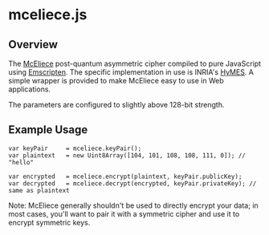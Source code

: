 # mceliece.js

## Overview

The [McEliece](https://en.wikipedia.org/wiki/McEliece_cryptosystem) post-quantum asymmetric
cipher compiled to pure JavaScript using [Emscripten](https://github.com/kripken/emscripten).
The specific implementation in use is INRIA's [HyMES](https://www.rocq.inria.fr/secret/CBCrypto/index.php?pg=hymes).
A simple wrapper is provided to make McEliece easy to use in Web applications.

The parameters are configured to slightly above 128-bit strength.

## Example Usage

	var keyPair		= mceliece.keyPair();
	var plaintext	= new Uint8Array([104, 101, 108, 108, 111, 0]); // "hello"

	var encrypted	= mceliece.encrypt(plaintext, keyPair.publicKey);
	var decrypted	= mceliece.decrypt(encrypted, keyPair.privateKey); // same as plaintext

Note: McEliece generally shouldn't be used to directly encrypt your data; in most cases, you'll
want to pair it with a symmetric cipher and use it to encrypt symmetric keys.
